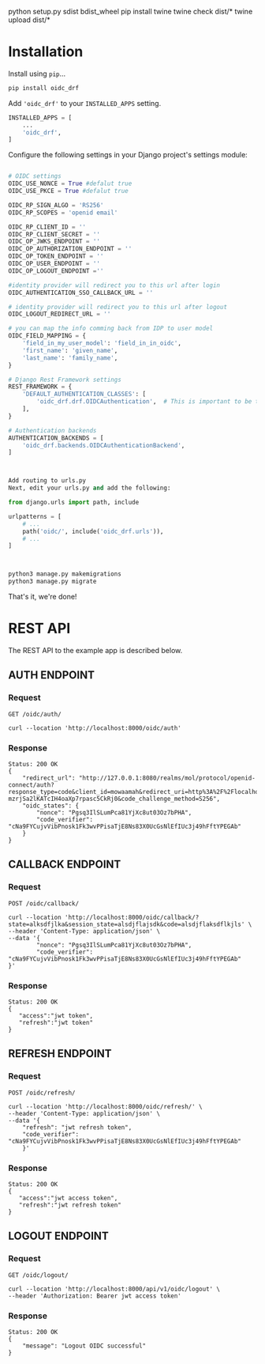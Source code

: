 python setup.py sdist bdist_wheel
pip install twine
twine check dist/*
twine upload dist/*


# Installation

Install using `pip`...

```bash
pip install oidc_drf
```

Add `'oidc_drf'` to your `INSTALLED_APPS` setting.

```python
INSTALLED_APPS = [
    ...
    'oidc_drf',
]
```


Configure the following settings in your Django project's settings module:

```python

# OIDC settings
OIDC_USE_NONCE = True #defalut true
OIDC_USE_PKCE = True #defalut true

OIDC_RP_SIGN_ALGO = 'RS256'
OIDC_RP_SCOPES = 'openid email'

OIDC_RP_CLIENT_ID = '' 
OIDC_RP_CLIENT_SECRET = '' 
OIDC_OP_JWKS_ENDPOINT = ''
OIDC_OP_AUTHORIZATION_ENDPOINT = ''
OIDC_OP_TOKEN_ENDPOINT = ''
OIDC_OP_USER_ENDPOINT = ''
OIDC_OP_LOGOUT_ENDPOINT =''

#identity provider will redirect you to this url after login
OIDC_AUTHENTICATION_SSO_CALLBACK_URL = '' 

# identity provider will redirect you to this url after logout
OIDC_LOGOUT_REDIRECT_URL = '' 

# you can map the info comming back from IDP to user model
OIDC_FIELD_MAPPING = {
    'field_in_my_user_model': 'field_in_in_oidc',
    'first_name': 'given_name',
    'last_name': 'family_name',
}

# Django Rest Framework settings
REST_FRAMEWORK = {
    'DEFAULT_AUTHENTICATION_CLASSES': [
        'oidc_drf.drf.OIDCAuthentication',  # This is important to be the first one 
    ],
}

# Authentication backends
AUTHENTICATION_BACKENDS = [
    'oidc_drf.backends.OIDCAuthenticationBackend',
]



Add routing to urls.py
Next, edit your urls.py and add the following:

from django.urls import path, include

urlpatterns = [
    # ...
    path('oidc/', include('oidc_drf.urls')),
    # ...
]



python3 manage.py makemigrations
python3 manage.py migrate

```

That's it, we're done!







# REST API

The REST API to the example app is described below.

## AUTH ENDPOINT

### Request

`GET /oidc/auth/`

    curl --location 'http://localhost:8000/oidc/auth'
### Response

    Status: 200 OK
    {
        "redirect_url": "http://127.0.0.1:8080/realms/mol/protocol/openid-connect/auth?response_type=code&client_id=mowaamah&redirect_uri=http%3A%2F%2Flocalhost%3A3000%2Fcallback&scope=openid+email&state=rhG5l83rwd81SytApbl7MzrTDBFRXqbo&nonce=Pgsq3IlSLumPca81YjXc8ut03Oz7bPHA&code_challenge=OcDWjPAEzNI-mzrjSa2lKATcIH4oaXp7rpasc5CkRj0&code_challenge_method=S256",
        "oidc_states": {
            "nonce": "Pgsq3IlSLumPca81YjXc8ut03Oz7bPHA",
            "code_verifier": "cNa9FYCujvVibPnosk1Fk3wvPPisaTjE8Ns83X0UcGsNlEfIUc3j49hFftYPEGAb"
        }
    }
    
## CALLBACK ENDPOINT

### Request

`POST /oidc/callback/`

    curl --location 'http://localhost:8000/oidc/callback/?state=alksdfjlka&session_state=alsdjflajsdk&code=alsdjflaksdflkjls' \
    --header 'Content-Type: application/json' \
    --data '{
            "nonce": "Pgsq3IlSLumPca81YjXc8ut03Oz7bPHA",
            "code_verifier": "cNa9FYCujvVibPnosk1Fk3wvPPisaTjE8Ns83X0UcGsNlEfIUc3j49hFftYPEGAb"
    }'
### Response

    Status: 200 OK
    {
       "access":"jwt token",
       "refresh":"jwt token"
    }



## REFRESH ENDPOINT

### Request

`POST /oidc/refresh/`

    curl --location 'http://localhost:8000/oidc/refresh/' \
    --header 'Content-Type: application/json' \
    --data '{
        "refresh": "jwt refresh token",
        "code_verifier": "cNa9FYCujvVibPnosk1Fk3wvPPisaTjE8Ns83X0UcGsNlEfIUc3j49hFftYPEGAb"
        }'
### Response

    Status: 200 OK
    {
       "access":"jwt access token",
       "refresh":"jwt refresh token"
    }


## LOGOUT ENDPOINT

### Request

`GET /oidc/logout/`

    curl --location 'http://localhost:8000/api/v1/oidc/logout' \
    --header 'Authorization: Bearer jwt access token'

### Response

    Status: 200 OK
    {
        "message": "Logout OIDC successful"
    }






